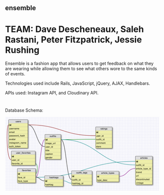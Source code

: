## ensemble

# TEAM: Dave Descheneaux, Saleh Rastani, Peter Fitzpatrick, Jessie Rushing

Ensemble is a fashion app that allows users to get feedback on what they are wearing while allowing them to see what others wore to the same kinds of events.

Technologies used include Rails, JavaScript, jQuery, AJAX, Handlebars.

APIs used: Instagram API, and Cloudinary API.

#
Database Schema:

![db](/schema.png)
